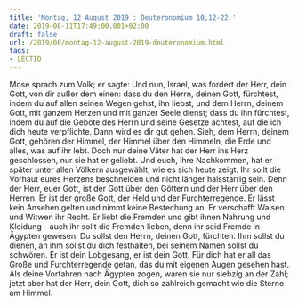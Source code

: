 ```yaml
---
title: 'Montag, 12 August 2019 : Deuteronomium 10,12-22.'
date: 2019-08-11T17:49:00.001+02:00
draft: false
url: /2019/08/montag-12-august-2019-deuteronomium.html
tags: 
- LECTIO
---
```


Mose sprach zum Volk; er sagte: Und nun, Israel, was fordert der Herr, dein Gott, von dir außer dem einen: dass du den Herrn, deinen Gott, fürchtest, indem du auf allen seinen Wegen gehst, ihn liebst, und dem Herrn, deinem Gott, mit ganzem Herzen und mit ganzer Seele dienst; dass du ihn fürchtest, indem du auf die Gebote des Herrn und seine Gesetze achtest, auf die ich dich heute verpflichte. Dann wird es dir gut gehen. Sieh, dem Herrn, deinem Gott, gehören der Himmel, der Himmel über den Himmeln, die Erde und alles, was auf ihr lebt. Doch nur deine Väter hat der Herr ins Herz geschlossen, nur sie hat er geliebt. Und euch, ihre Nachkommen, hat er später unter allen Völkern ausgewählt, wie es sich heute zeigt. Ihr sollt die Vorhaut eures Herzens beschneiden und nicht länger halsstarrig sein. Denn der Herr, euer Gott, ist der Gott über den Göttern und der Herr über den Herren. Er ist der große Gott, der Held und der Furchterregende. Er lässt kein Ansehen gelten und nimmt keine Bestechung an. Er verschafft Waisen und Witwen ihr Recht. Er liebt die Fremden und gibt ihnen Nahrung und Kleidung - auch ihr sollt die Fremden lieben, denn ihr seid Fremde in Ägypten gewesen. Du sollst den Herrn, deinen Gott, fürchten. Ihm sollst du dienen, an ihm sollst du dich festhalten, bei seinem Namen sollst du schwören. Er ist dein Lobgesang, er ist dein Gott. Für dich hat er all das Große und Furchterregende getan, das du mit eigenen Augen gesehen hast. Als deine Vorfahren nach Ägypten zogen, waren sie nur siebzig an der Zahl; jetzt aber hat der Herr, dein Gott, dich so zahlreich gemacht wie die Sterne am Himmel.